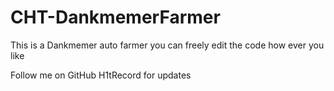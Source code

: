 # CHT-DankmemerFarmer
This is a Dankmemer auto farmer you can freely edit the code how ever you like

Follow me on GitHub H1tRecord for updates
